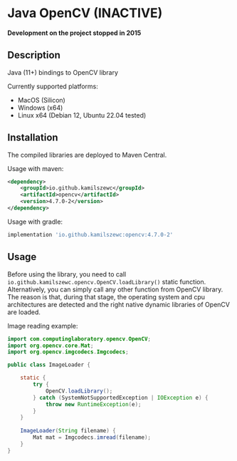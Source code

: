 # Java OpenCV (INACTIVE)

**Development on the project stopped in 2015**

## Description

Java (11+) bindings to OpenCV library

Currently supported platforms:
- MacOS (Silicon)
- Windows (x64)
- Linux x64 (Debian 12, Ubuntu 22.04 tested)

## Installation

The compiled libraries are deployed to Maven Central.

Usage with maven:

```xml
<dependency>
    <groupId>io.github.kamilszewc</groupId>
    <artifactId>opencv</artifactId>
    <version>4.7.0-2</version>
</dependency>
```

Usage with gradle:

```groovy
implementation 'io.github.kamilszewc:opencv:4.7.0-2'
```

## Usage

Before using the library, you need to call `io.github.kamilszewc.opencv.OpenCV.loadLibrary()` static function.
Alternatively, you can simply call any other function from OpenCV library.
The reason is that, during that stage, the operating system and cpu architectures are detected
and the right native dynamic libraries of OpenCV are loaded.

Image reading example:

```java
import com.computinglaboratory.opencv.OpenCV;
import org.opencv.core.Mat;
import org.opencv.imgcodecs.Imgcodecs;

public class ImageLoader {

    static {
        try {
            OpenCV.loadLibrary();
        } catch (SystemNotSupportedException | IOException e) {
            throw new RuntimeException(e);
        }
    }
    
    ImageLoader(String filename) {
        Mat mat = Imgcodecs.imread(filename);
    }
}
```
